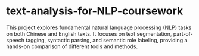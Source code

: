 # text-analysis-for-NLP-coursework
This project explores fundamental natural language processing (NLP) tasks on both Chinese and English texts.  It focuses on text segmentation, part-of-speech tagging, syntactic parsing, and semantic role labeling, providing a hands-on comparison of different tools and methods.  
